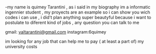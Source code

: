 -my name is quimey Tarantini , as i said in my biography im a informatic ingennier student , my proyects are an example so i can show you wich codes i can use , i did't plan anything super beautyful because i want to postulate to diferent kind of jobs , any question you can talk to me 

gmail: valtarantini@gmail.com
instagram:6quimey
 
 im looking for any job that can help me to pay ( at least a part of) my university costs 




